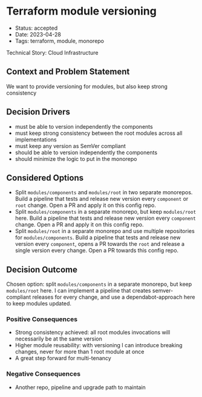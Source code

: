 # Terraform module versioning

- Status: accepted
- Date: 2023-04-28
- Tags: terraform, module, monorepo

Technical Story: Cloud Infrastructure

## Context and Problem Statement

We want to provide versioning for modules, but also keep strong consistency

## Decision Drivers

- must be able to version independently the components
- must keep strong consistency between the root modules across all implementations
- must keep any version as SemVer compliant
- should be able to version independently the components
- should minimize the logic to put in the monorepo


## Considered Options

- Split `modules/components` and `modules/root` in two separate monorepos. Build a pipeline that tests and release new version every `component` or `root` change. Open a PR and apply it on this config repo.
- Split `modules/components` in a separate monorepo, but keep `modules/root` here. Build a pipeline that tests and release new version every `component` change. Open a PR and apply it on this config repo.
- Split `modules/root` in a separate monorepo and use multiple repositories for `modules/components`. Build a pipeline that tests and release new version every `component`, opens a PR towards the `root` and release a single version every change. Open a PR towards this config repo.

## Decision Outcome

Chosen option: split `modules/components` in a separate monorepo, but keep `modules/root` here. I can implement a pipeline that creates semver-compliant releases for every change, and use a dependabot-approach here to keep modules updated.

### Positive Consequences

- Strong consistency achieved: all root modules invocations will necessarily be at the same version
- Higher module reusability: with versioning I can introduce breaking changes, never for more than 1 root module at once
- A great step forward for multi-tenancy

### Negative Consequences

- Another repo, pipeline and upgrade path to maintain
